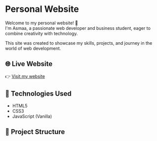 # Personal Website

Welcome to my personal website! 👋  
I'm Asmaa, a passionate web developer and business student, eager to combine creativity with technology.

This site was created to showcase my skills, projects, and journey in the world of web development.

## 🌐 Live Website
👉 [Visit my website](https://codingmento.github.io/personal-website/)

## 🚀 Technologies Used
- HTML5
- CSS3
- JavaScript (Vanilla)

## 📂 Project Structure
